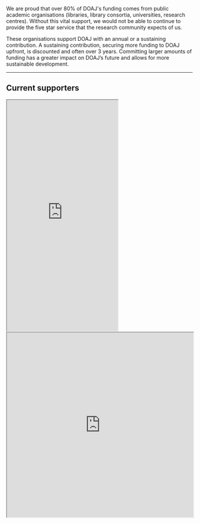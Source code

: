 We are proud that over 80% of DOAJ's funding comes from public academic organisations (libraries, library consortia, universities, research centres). Without this vital support, we would not be able to continue to provide the five star service that the research community expects of us. 

These organisations support DOAJ with an annual or a sustaining contribution. A sustaining contribution, securing more funding to DOAJ upfront, is discounted and often over 3 years. Committing larger amounts of funding has a greater impact on DOAJ’s future and allows for more sustainable development.

---

## Current supporters

<iframe src="https://www.google.com/maps/d/embed?mid=1v1zeuRNC4AIxGIXulRpRqI8T885WYr2F&ll=9.24924582472395%2C0&z=2" height="625"></iframe>

<iframe width="100%" height="500px" src="https://docs.google.com/spreadsheets/d/e/2PACX-1vTNhI5rDAvhODscyFp0GW3meD4gHEHFP11vpivCBuC-KYNQd-YO-nNfhKp0DrLvmzlB91Yo8XlL0zFO/pubhtml?widget=true&amp;headers=false"></iframe>
